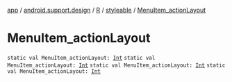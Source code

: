 [app](../../../index.md) / [android.support.design](../../index.md) / [R](../index.md) / [styleable](index.md) / [MenuItem_actionLayout](.)

# MenuItem_actionLayout

`static val MenuItem_actionLayout: `[`Int`](https://kotlinlang.org/api/latest/jvm/stdlib/kotlin/-int/index.html)
`static val MenuItem_actionLayout: `[`Int`](https://kotlinlang.org/api/latest/jvm/stdlib/kotlin/-int/index.html)
`static val MenuItem_actionLayout: `[`Int`](https://kotlinlang.org/api/latest/jvm/stdlib/kotlin/-int/index.html)
`static val MenuItem_actionLayout: `[`Int`](https://kotlinlang.org/api/latest/jvm/stdlib/kotlin/-int/index.html)